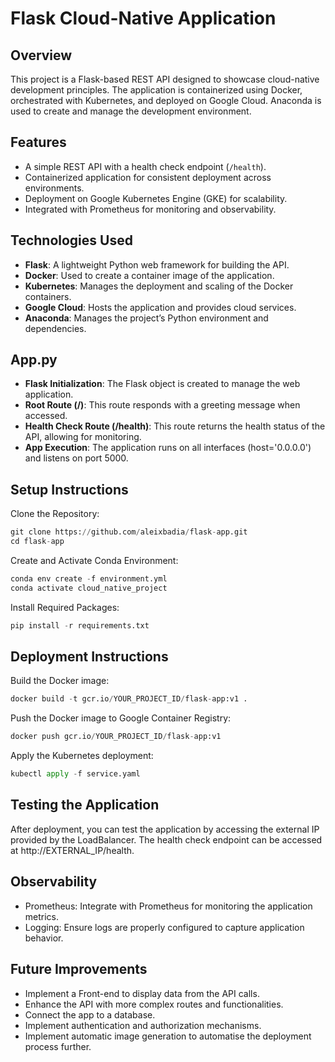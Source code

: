 # Flask Cloud-Native Application

## Overview
This project is a Flask-based REST API designed to showcase cloud-native development principles. The application is containerized using Docker, orchestrated with Kubernetes, and deployed on Google Cloud. Anaconda is used to create and manage the development environment.

## Features
- A simple REST API with a health check endpoint (`/health`).
- Containerized application for consistent deployment across environments.
- Deployment on Google Kubernetes Engine (GKE) for scalability.
- Integrated with Prometheus for monitoring and observability.

## Technologies Used
- **Flask**: A lightweight Python web framework for building the API.
- **Docker**: Used to create a container image of the application.
- **Kubernetes**: Manages the deployment and scaling of the Docker containers.
- **Google Cloud**: Hosts the application and provides cloud services.
- **Anaconda**: Manages the project’s Python environment and dependencies.

## App.py
- **Flask Initialization**: The Flask object is created to manage the web application.
- **Root Route (/)**: This route responds with a greeting message when accessed.
- **Health Check Route (/health)**: This route returns the health status of the API, allowing for monitoring.
- **App Execution**: The application runs on all interfaces (host='0.0.0.0') and listens on port 5000.

## Setup Instructions
Clone the Repository:
```python
git clone https://github.com/aleixbadia/flask-app.git
cd flask-app
```
Create and Activate Conda Environment:
```python
conda env create -f environment.yml
conda activate cloud_native_project
```
Install Required Packages:
```python
pip install -r requirements.txt
```

## Deployment Instructions
Build the Docker image:
```python
docker build -t gcr.io/YOUR_PROJECT_ID/flask-app:v1 .
```
Push the Docker image to Google Container Registry:
```python
docker push gcr.io/YOUR_PROJECT_ID/flask-app:v1
```
Apply the Kubernetes deployment:
```python
kubectl apply -f service.yaml
```

## Testing the Application
After deployment, you can test the application by accessing the external IP provided by the LoadBalancer. The health check endpoint can be accessed at http://EXTERNAL_IP/health.

## Observability
- Prometheus: Integrate with Prometheus for monitoring the application metrics.
- Logging: Ensure logs are properly configured to capture application behavior.

## Future Improvements
- Implement a Front-end to display data from the API calls.
- Enhance the API with more complex routes and functionalities.
- Connect the app to a database.
- Implement authentication and authorization mechanisms.
- Implement automatic image generation to automatise the deployment process further.
